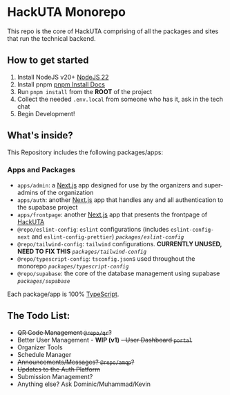 # HackUTA Monorepo

This repo is the core of HackUTA comprising of all the packages and sites that run the technical backend.

## How to get started

1. Install NodeJS v20+ [NodeJS 22](https://nodejs.org/dist/v22.18.0/node-v22.18.0-x64.msi)
2. Install pnpm [pnpm Install Docs](https://pnpm.io/installation)
3. Run `pnpm install` from the **ROOT** of the project
4. Collect the needed `.env.local` from someone who has it, ask in the tech chat
5. Begin Development!

## What's inside?

This Repository includes the following packages/apps:

### Apps and Packages

- `apps/admin`: a [Next.js](https://nextjs.org/) app designed for use by the organizers and super-admins of the organization
- `apps/auth`: another [Next.js](https://nextjs.org/) app that handles any and all authentication to the supabase project
- `apps/frontpage`: another [Next.js](https://nextjs.org/) app that presents the frontpage of [HackUTA](https://hackuta.org)
- `@repo/eslint-config`: `eslint` configurations (includes `eslint-config-next` and `eslint-config-prettier`) *`packages/eslint-config`*
- `@repo/tailwind-config`: `tailwind` configurations. **CURRENTLY UNUSED, NEED TO FIX THIS** *`packages/tailwind-config`*
- `@repo/typescript-config`: `tsconfig.json`s used throughout the monorepo *`packages/typescript-config`*
- `@repo/supabase`: the core of the database management using supabase *`packages/supabase`*

Each package/app is 100% [TypeScript](https://www.typescriptlang.org/).

## The Todo List:

- ~~QR Code Management `@repo/qr`?~~
- Better User Management - **WIP (v1)**
~~- User Dashboard `portal`~~
- Organizer Tools
- Schedule Manager
- ~~Announcements/Messages? `@repo/amqp`?~~
- ~~Updates to the Auth Platform~~
- Submission Management?
- Anything else? Ask Dominic/Muhammad/Kevin
